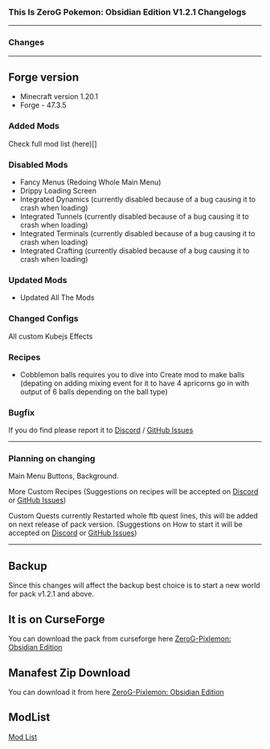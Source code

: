 ### This Is ZeroG Pokemon: Obsidian Edition V1.2.1 Changelogs

----

### Changes

----
## Forge version
- Minecraft version 1.20.1
- Forge - 47.3.5

### Added Mods
Check full mod list (here)[]

### Disabled Mods
- Fancy Menus (Redoing Whole Main Menu)
- Drippy Loading Screen
- Integrated Dynamics (currently disabled because of a bug causing it to crash when loading)
- Integrated Tunnels (currently disabled because of a bug causing it to crash when loading)
- Integrated Terminals (currently disabled because of a bug causing it to crash when loading)
- Integrated Crafting (currently disabled because of a bug causing it to crash when loading)

### Updated Mods
- Updated All The Mods

### Changed Configs
All custom Kubejs Effects

### Recipes
- Cobblemon balls requires you to dive into Create mod to make balls (depating on adding mixing event for it to have 4 apricorns go in with output of 6 balls depending on the ball type)


### Bugfix

If you do find please report it to [Discord](https://discord.gg/aaXAX9z) / [GitHub Issues](https://github.com/ZeroG-Network/ZeroG-Pixelmon-Obsidian-Edition/issues)
 

---

### Planning on changing

Main Menu Buttons, Background.

More Custom Recipes (Suggestions on recipes will be accepted on [Discord](https://discord.gg/aaXAX9z) or [GitHub Issues](https://github.com/ZeroG-Network/ZeroG-Pixelmon-Obsidian-Edition/issues))

Custom Quests currently Restarted whole ftb quest lines, this will be added on next release of pack version. (Suggestions on How to start it will be accepted on [Discord](https://discord.gg/aaXAX9z) or [GitHub Issues](https://github.com/ZeroG-Network/ZeroG-Pixelmon-Obsidian-Edition/issues))

_________________


## Backup
Since this changes will affect the backup best choice is to start a new world for pack v1.2.1 and above.


## It is on CurseForge
You can download the pack from curseforge here [ZeroG-Pixlemon: Obsidian Edition](https://www.curseforge.com/minecraft/modpacks/zerog-pixlemon-obsidian-edition)


## Manafest Zip Download
You can download it from here [ZeroG-Pixlemon: Obsidian Edition]()


## ModList
[Mod List](https://github.com/ZeroG-Network/ZeroG-Pokemon-Obsidian-Edition/blob/main/Changelogs/Changelogs-Modlist/v1.2.1b-Changelog-Modlist.md)